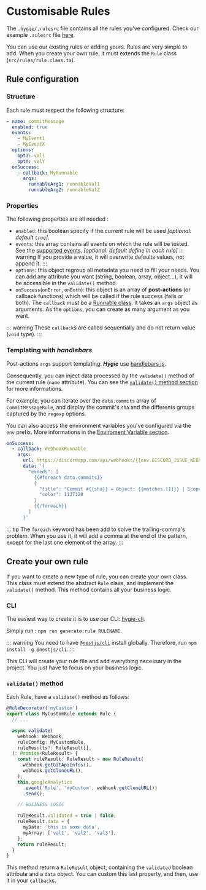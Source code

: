 # Customisable Rules

The `.hygie/.rulesrc` file contains all the rules you've configured.
Check our example `.rulesrc` file [here](./rulesExample.md).

You can use our existing rules or adding yours. Rules are very simple to add.
When you create your own rule, it must extends the `Rule` class (`src/rules/rule.class.ts`).

## Rule configuration

### Structure

Each rule must respect the following structure:

```yaml
- name: commitMessage
  enabled: true
  events:
    - MyEvent1
    - MyEventX
  options:
    opt1: val1
    optY: valY
  onSuccess:
    - callback: MyRunnable
      args:
        runnableArg1: runnableVal1
        runnableArgZ: runnableValZ
```

### Properties

The following properties are all needed :

- `enabled`: this boolean specify if the current rule will be used _[optional: default `true`]_.
- `events`: this array contains all events on which the rule will be tested. See the [supported events](../others/events.md). _[optional: default define in each rule]_
  ::: warning
  If you provide a value, it will overwrite defaults values, not append it.
  :::
- `options`: this object regroup all metadata you need to fill your needs. You can add any attribute you want (string, boolean, array, object...), it will be accessible in the `validate()` method.
- `onSuccess`(`onError`, `onBoth`): this object is an array of **post-actions** (or callback functions) which will be called if the rule success (fails or both). The `callback` must be a [Runnable class](../post-actions/). It takes an `args` object as arguments. As the `options`, you can create as many argument as you want.

::: warning
These `callback`s are called sequentially and do not return value (`void` type).
:::

### Templating with _handlebars_

Post-actions `args` support templating: **_Hygie_** use [handlebars js](https://handlebarsjs.com).

Consequently, you can inject data processed by the `validate()` method of the current rule (`name` attribute). You can see the [`validate()` method section](#validate-method) for more informations.

For example, you can iterate over the `data.commits` array of `CommitMessageRule`, and display the commit's `sha` and the differents groups captured by the `regexp` options.

You can also access the environment variables you've configured via the `env` prefix. More informations in the [Enviroment Variable section](./guide/useEnvVar.md).

```yaml
onSuccess:
  - callback: WebhookRunnable
    args:
      url: https://discordapp.com/api/webhooks/{{env.DISCORD_ISSUE_WEBHOOK}}/{{env.DISCORD_ISSUE_TOKEN}}
      data: '{
        "embeds": [
          {{#foreach data.commits}}
          {
            "title": "Commit #{{sha}} = Object: {{matches.[1]}} | Scope: {{matches.[2]}} | Issue: {{matches.[3]}}",
            "color": 1127128
          }
          {{/foreach}}
        ]
      }'
```

::: tip
The `foreach` keyword has been add to solve the trailing-comma's problem. When you use it, it will add a comma at the end of the pattern, except for the last one element of the array.
:::

## Create your own rule

If you want to create a new type of rule, you can create your own class. This class must extend the abstract `Rule` class, and implement the `validate()` method. This method contains all your business logic.

### CLI

The easiest way to create it is to use our CLI: [hygie-cli](https://github.com/DX-DeveloperExperience/hygie-cli).

Simply run : `npm run generate:rule RULENAME`.

::: warning
You need to have [`@nestjs/cli`](https://github.com/nestjs/nest-cli) install globally. Therefore, run `npm install -g @nestjs/cli`.
:::

This CLI will create your rule file and add everything necessary in the project. You just have to focus on your business logic.

### `validate()` method

Each Rule, have a `validate()` method as follows:

```typescript
@RuleDecorator('myCustom')
export class MyCustomRule extends Rule {
  // ...

  async validate(
    webhook: Webhook,
    ruleConfig: MyCustomRule,
    ruleResults?: RuleResult[],
  ): Promise<RuleResult> {
    const ruleResult: RuleResult = new RuleResult(
      webhook.getGitApiInfos(),
      webhook.getCloneURL(),
    );
    this.googleAnalytics
      .event('Rule', 'myCustom', webhook.getCloneURL())
      .send();

    // BUSINESS LOGIC

    ruleResult.validated = true | false;
    ruleResult.data = {
      myData: 'this is some data',
      myArray: ['val1', 'val2', 'val3'],
    };
    return ruleResult;
  }
}
```

This method return a `RuleResult` object, containing the `validated` boolean attribute and a `data` object. You can custom this last property, and then, use it in your `callback`s.
